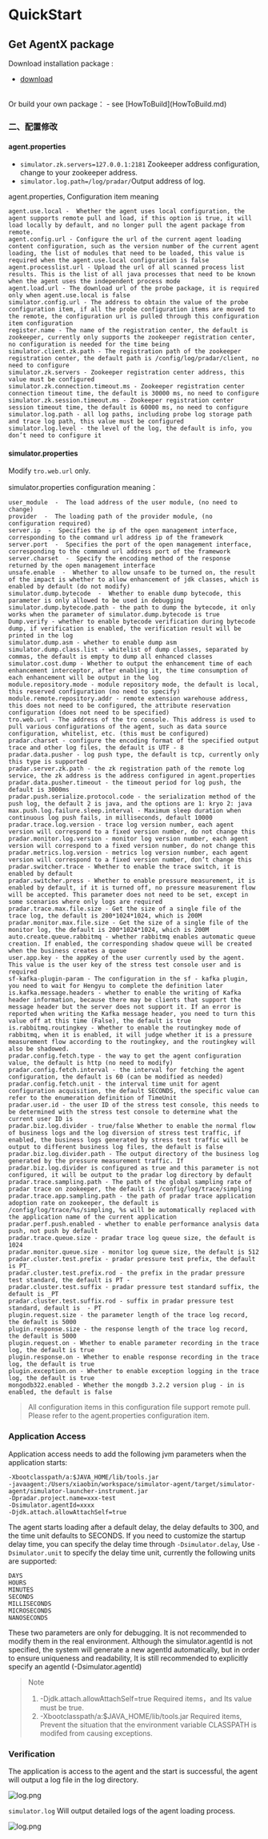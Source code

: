 # QuickStart

## Get AgentX package
Download installation package : 
- [download](https://shulie-main-pass.oss-cn-hangzhou.aliyuncs.com/open-source/simulator-agent.tar)
<br/>
Or build your own package：
- see [HowToBuild](HowToBuild.md)

### 二、配置修改

#### agent.properties

- `simulator.zk.servers=127.0.0.1:2181` Zookeeper address configuration, change to your zookeeper address.
- `simulator.log.path=/log/pradar/`Output address of log.

agent.properties, Configuration item meaning

```
agent.use.local -  Whether the agent uses local configuration, the agent supports remote pull and load, if this option is true, it will load locally by default, and no longer pull the agent package from remote.
agent.config.url - Configure the url of the current agent loading content configuration, such as the version number of the current agent loading, the list of modules that need to be loaded, this value is required when the agent.use.local configuration is false
agent.processlist.url - Upload the url of all scanned process list results. This is the list of all java processes that need to be known when the agent uses the independent process mode
agent.load.url - The download url of the probe package, it is required only when agent.use.local is false
simulator.config.url - The address to obtain the value of the probe configuration item, if all the probe configuration items are moved to the remote, the configuration url is pulled through this configuration item configuration
register.name - The name of the registration center, the default is zookeeper, currently only supports the zookeeper registration center, no configuration is needed for the time being
simulator.client.zk.path - The registration path of the zookeeper registration center, the default path is /config/log/pradar/client, no need to configure
simulator.zk.servers - Zookeeper registration center address, this value must be configured
simulator.zk.connection.timeout.ms - Zookeeper registration center connection timeout time, the default is 30000 ms, no need to configure
simulator.zk.session.timeout.ms - Zookeeper registration center session timeout time, the default is 60000 ms, no need to configure
simulator.log.path - all log paths, including probe log storage path and trace log path, this value must be configured
simulator.log.level - the level of the log, the default is info, you don’t need to configure it
```

#### simulator.properties

Modify `tro.web.url` only.

simulator.properties configuration meaning：

```
user_module  -  The load address of the user module, (no need to change)
provider  -  The loading path of the provider module, (no configuration required)
server.ip  -  Specifies the ip of the open management interface, corresponding to the command url address ip of the framework
server.port  -  Specifies the port of the open management interface, corresponding to the command url address port of the framework
server.charset  -  Specify the encoding method of the response returned by the open management interface
unsafe.enable  -  Whether to allow unsafe to be turned on, the result of the impact is whether to allow enhancement of jdk classes, which is enabled by default (do not modify)
simulator.dump.bytecode  -  Whether to enable dump bytecode, this parameter is only allowed to be used in debugging
simulator.dump.bytecode.path - the path to dump the bytecode, it only works when the parameter of simulator.dump.bytecode is true
Dump.verify - whether to enable bytecode verification during bytecode dump, if verification is enabled, the verification result will be printed in the log
simulator.dump.asm - whether to enable dump asm
simulator.dump.class.list - whitelist of dump classes, separated by commas, the default is empty to dump all enhanced classes
simulator.cost.dump - Whether to output the enhancement time of each enhancement interceptor, after enabling it, the time consumption of each enhancement will be output in the log
module.repository.mode - module repository mode, the default is local, this reserved configuration (no need to specify)
module.remote.repository.addr - remote extension warehouse address, this does not need to be configured, the attribute reservation configuration (does not need to be specified)
tro.web.url - The address of the tro console. This address is used to pull various configurations of the agent, such as data source configuration, whitelist, etc. (this must be configured)
pradar.charset - configure the encoding format of the specified output trace and other log files, the default is UTF - 8
pradar.data.pusher - log push type, the default is tcp, currently only this type is supported
pradar.server.zk.path - the zk registration path of the remote log service, the zk address is the address configured in agent.properties
pradar.data.pusher.timeout - the timeout period for log push, the default is 3000ms
pradar.push.serialize.protocol.code - the serialization method of the push log, the default 2 is java, and the options are 1: kryo 2: java
max.push.log.failure.sleep.interval - Maximum sleep duration when continuous log push fails, in milliseconds, default 10000
pradar.trace.log.version - trace log version number, each agent version will correspond to a fixed version number, do not change this
pradar.monitor.log.version - monitor log version number, each agent version will correspond to a fixed version number, do not change this
pradar.metrics.log.version - metrics log version number, each agent version will correspond to a fixed version number, don’t change this
pradar.switcher.trace - Whether to enable the trace switch, it is enabled by default
pradar.switcher.press - Whether to enable pressure measurement, it is enabled by default, if it is turned off, no pressure measurement flow will be accepted. This parameter does not need to be set, except in some scenarios where only logs are required
pradar.trace.max.file.size - Get the size of a single file of the trace log, the default is 200*1024*1024, which is 200M
pradar.monitor.max.file.size - Get the size of a single file of the monitor log, the default is 200*1024*1024, which is 200M
auto.create.queue.rabbitmq - whether rabbitmq enables automatic queue creation. If enabled, the corresponding shadow queue will be created when the business creates a queue
user.app.key - the appKey of the user currently used by the agent. This value is the user key of the stress test console user and is required
sf-kafka-plugin-param - The configuration in the sf - kafka plugin, you need to wait for Hengyu to complete the definition later
is.kafka.message.headers - whether to enable the writing of Kafka header information, because there may be clients that support the message header but the server does not support it. If an error is reported when writing the Kafka message header, you need to turn this value off at this time (False), the default is true
is.rabbitmq.routingkey - Whether to enable the routingkey mode of rabbitmq, when it is enabled, it will judge whether it is a pressure measurement flow according to the routingkey, and the routingkey will also be shadowed.
pradar.config.fetch.type - the way to get the agent configuration value, the default is http (no need to modify)
pradar.config.fetch.interval - the interval for fetching the agent configuration, the default is 60 (can be modified as needed)
pradar.config.fetch.unit - the interval time unit for agent configuration acquisition, the default SECONDS, the specific value can refer to the enumeration definition of TimeUnit
pradar.user.id - the user ID of the stress test console, this needs to be determined with the stress test console to determine what the current user ID is
pradar.biz.log.divider - true/false Whether to enable the normal flow of business logs and the log diversion of stress test traffic, if enabled, the business logs generated by stress test traffic will be output to different business log files, the default is false
pradar.biz.log.divider.path - The output directory of the business log generated by the pressure measurement traffic. If pradar.biz.log.divider is configured as true and this parameter is not configured, it will be output to the pradar log directory by default
pradar.trace.sampling.path - The path of the global sampling rate of pradar trace on zookeeper, the default is /config/log/trace/simpling
pradar.trace.app.sampling.path - the path of pradar trace application adoption rate on zookeeper, the default is /config/log/trace/%s/simpling, %s will be automatically replaced with the application name of the current application
pradar.perf.push.enabled - whether to enable performance analysis data push, not push by default
pradar.trace.queue.size - pradar trace log queue size, the default is 1024
pradar.monitor.queue.size - monitor log queue size, the default is 512
pradar.cluster.test.prefix - pradar pressure test prefix, the default is PT_
pradar.cluster.test.prefix.rod - the prefix in the pradar pressure test standard, the default is PT - 
pradar.cluster.test.suffix - pradar pressure test standard suffix, the default is _PT
pradar.cluster.test.suffix.rod - suffix in pradar pressure test standard, default is  - PT
plugin.request.size - the parameter length of the trace log record, the default is 5000
plugin.response.size - the response length of the trace log record, the default is 5000
plugin.request.on - Whether to enable parameter recording in the trace log, the default is true
plugin.response.on - Whether to enable response recording in the trace log, the default is true
plugin.exception.on - Whether to enable exception logging in the trace log, the default is true
mongodb322.enabled - Whether the mongdb 3.2.2 version plug - in is enabled, the default is false
```

> All configuration items in this configuration file support remote pull. Please refer to the agent.properties configuration item.

### Application Access

Application access needs to add the following jvm parameters when the application starts:

```aidl
-Xbootclasspath/a:$JAVA_HOME/lib/tools.jar
-javaagent:/Users/xiaobin/workspace/simulator-agent/target/simulator-agent/simulator-launcher-instrument.jar
-Dpradar.project.name=xxx-test
-Dsimulator.agentId=xxxx
-Djdk.attach.allowAttachSelf=true
```
The agent starts loading after a default delay, the delay defaults to 300, and the time unit defaults to SECONDS.
If you need to customize the startup delay time, you can specify the delay time through `-Dsimulator.delay`,
Use `-Dsimulator.unit` to specify the delay time unit, currently the following units are supported: 
```aidl
DAYS
HOURS
MINUTES
SECONDS
MILLISECONDS
MICROSECONDS
NANOSECONDS
```
These two parameters are only for debugging. It is not recommended to modify them in the real environment. Although the simulator.agentId is not specified, the system will generate a new agentId automatically, but in order to ensure uniqueness and readability, It is still recommended to explicitly specify an agentId (-Dsimulator.agentId)

> Note 
> 1. -Djdk.attach.allowAttachSelf=true Required items，and Its value must be true.
> 2. -Xbootclasspath/a:$JAVA_HOME/lib/tools.jar Required items, Prevent the situation that the environment variable CLASSPATH is modifed from causing exceptions.

### Verification

The application is access to the agent and the start is successful, the agent will output a log file in the log directory.

![log.png](./imgs/loglist.jpg)

`simulator.log` Will output detailed logs of the agent loading process.

![log.png](./imgs/img.png)

